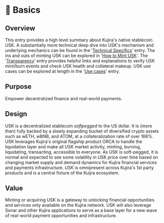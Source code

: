 # 🔢 Basics

## Overview

This entry provides a high level summary about Kujira's native stablecoin USK. A substantially more technical deep dive into USK's mechanism and underlying mechanics can be found in the '[Technical Specifics](technical-specifics.md)' entry. The ins and outs of minting USK can be explored in '[How to Mint USK](how-to-mint-usk.md)'. The '[Transparency](transparency.md)' entry provides helpful links and explanations to verify USK mint/burn events and check USK health and collateral makeup. USK use cases can be explored at length in the '[Use cases](use-cases.md)' entry.

## Purpose

Empower decentralized finance and real-world payments.&#x20;

## Design

USK is a decentralized stablecoin _softpegged_ to the US dollar. It is (more than) fully backed by a slowly expanding bucket of diversified crypto assets such as wETH, wBNB, and ATOM, at a collateralization rate of over 166%. USK leverages Kujira's original flagship product ORCA to handle the liquidation layer and make all USK market activity, minting, burning, liquidating, transacting, accessible to everyone. As USK is soft-pegged, it is normal and expected to see some volatility in USK price over time based on changing market supply and demand dynamics for Kujira financial services and payments infrastructure. USK is omnipresent across Kujira's 1st party products and is a central fixture of the Kuijra ecosystem.

## Value

Minting or acquiring USK is a gateway to unlocking financial opportunities and services only available on the Kujira network. USK will also leverage Sonar and other Kujira applications to serve as a base layer for a new wave of real-world payment opportunities and infrastructure.&#x20;

&#x20; &#x20;
